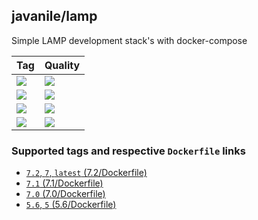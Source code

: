 ## javanile/lamp
Simple LAMP development stack's with docker-compose

| Tag | Quality |
|-----|---------|
| [![](https://images.microbadger.com/badges/version/javanile/lamp:7.2.svg)](https://microbadger.com/images/javanile/lamp:7.2 "Get your own version badge on microbadger.com") | [![](https://images.microbadger.com/badges/image/javanile/lamp:7.2.svg)](https://microbadger.com/images/javanile/lamp:7.2 "Get your own image badge on microbadger.com") |
| [![](https://images.microbadger.com/badges/version/javanile/lamp:7.1.svg)](https://microbadger.com/images/javanile/lamp:7.1 "Get your own version badge on microbadger.com") | [![](https://images.microbadger.com/badges/image/javanile/lamp:7.1.svg)](https://microbadger.com/images/javanile/lamp:7.1 "Get your own image badge on microbadger.com") |
| [![](https://images.microbadger.com/badges/version/javanile/lamp:7.0.svg)](https://microbadger.com/images/javanile/lamp:7.0 "Get your own version badge on microbadger.com") | [![](https://images.microbadger.com/badges/image/javanile/lamp:7.0.svg)](https://microbadger.com/images/javanile/lamp:7.0 "Get your own image badge on microbadger.com") |
| [![](https://images.microbadger.com/badges/version/javanile/lamp:5.6.svg)](https://microbadger.com/images/javanile/lamp:5.6 "Get your own version badge on microbadger.com") | [![](https://images.microbadger.com/badges/image/javanile/lamp:5.6.svg)](https://microbadger.com/images/javanile/lamp:5.6 "Get your own image badge on microbadger.com") |

### Supported tags and respective `Dockerfile` links
* [`7.2`, `7`, `latest` (7.2/Dockerfile)](https://github.com/javanile/lamp/blob/master/7.2/Dockerfile)
* [`7.1` (7.1/Dockerfile)](https://github.com/javanile/vtiger/blob/master/7.1/Dockerfile)
* [`7.0` (7.0/Dockerfile)](https://github.com/javanile/vtiger/blob/master/7.0/Dockerfile)
* [`5.6`, `5` (5.6/Dockerfile)](https://github.com/javanile/vtiger/blob/master/5.6/Dockerfile)
